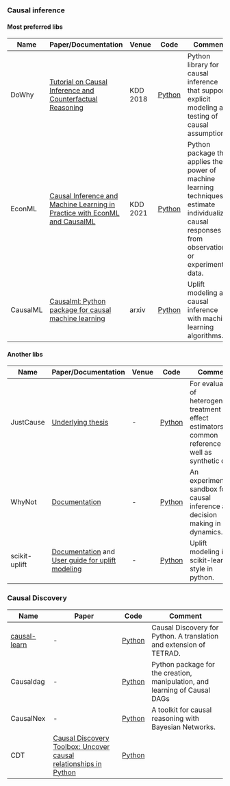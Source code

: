 



### Causal inference
#### Most preferred libs
|Name|Paper/Documentation|Venue|Code|Comment|Summary|
|---|---|---|---|---|---|
|DoWhy|[Tutorial on Causal Inference and Counterfactual Reasoning](http://causalinference.gitlab.io/kdd-tutorial/)|KDD 2018|[Python](https://github.com/microsoft/dowhy)|Python library for causal inference that supports explicit modeling and testing of causal assumptions.|-|
|EconML|[Causal Inference and Machine Learning in Practice with EconML and CausalML](https://causal-machine-learning.github.io/kdd2021-tutorial/)|KDD 2021|[Python](https://econml.azurewebsites.net/spec/spec.html)|Python package that applies the power of machine learning techniques to estimate individualized causal responses from observational or experimental data.|-|
|CausalML|[Causalml: Python package for causal machine learning](https://arxiv.org/pdf/2002.11631.pdf)|arxiv|[Python](https://github.com/uber/causalml)|Uplift modeling and causal inference with machine learning algorithms.|-|

####  Another libs
|Name|Paper/Documentation|Venue|Code|Comment|Summary|
|---|---|---|---|---|---|
|JustCause|[Underlying thesis](https://justcause.readthedocs.io/en/latest/_downloads/e054f7a0fc9cf9e680173600cb4b4350/thesis-mfranz.pdf)|-|[Python](https://github.com/inovex/justcause)|For evaluation of heterogeneous treatment effect estimators on common reference as well as synthetic data.|-|
|WhyNot|[Documentation](https://whynot.readthedocs.io/en/latest/)|-|[Python](https://github.com/zykls/whynot)|An experimental sandbox for causal inference and decision making in dynamics.|-|
|scikit-uplift|[Documentation](https://www.uplift-modeling.com/en/latest/index.html) and [User guide for uplift modeling](https://www.uplift-modeling.com/en/latest/user_guide/index.html)|-|[Python](https://github.com/maks-sh/scikit-uplift)|Uplift modeling in scikit-learn style in python. |-|

### Causal Discovery
|Name|Paper|Code|Comment|
|---|---|---|---|
|[causal-learn](https://causal-learn.readthedocs.io/en/latest/)|-|[Python](https://github.com/cmu-phil/causal-learn)|Causal Discovery for Python. A translation and extension of TETRAD.|
|Causaldag|-|[Python](https://github.com/uhlerlab/causaldag)|Python package for the creation, manipulation, and learning of Causal DAGs|
|CausalNex|-|[Python](https://github.com/quantumblacklabs/causalnex)|A toolkit for causal reasoning with Bayesian Networks.|
|CDT|[Causal Discovery Toolbox: Uncover causal relationships in Python](https://arxiv.org/pdf/1903.02278)|[Python](https://github.com/Diviyan-Kalainathan/CausalDiscoveryToolbox)||



